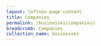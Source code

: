 ```yaml
---
layout: leftnav-page-content
title: Companies
permalink: /businesses/companies/
breadcrumb: Companies
collection_name: businesses
---
```

